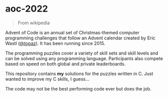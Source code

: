# aoc-2022

> From wikipedia

Advent of Code is an annual set of Christmas-themed computer programming challenges that follow an Advent calendar created by Eric Wastl ([@topaz](https://github.com/topaz)). It has been running since 2015.

The programming puzzles cover a variety of skill sets and skill levels and can be solved using any programming language. Participants also compete based on speed on both global and private leaderboards.

This repository contains **my** solutions for the puzzles written in C. Just wanted to improve my C skills, I guess...

The code may not be the best performing code ever but does the job.
